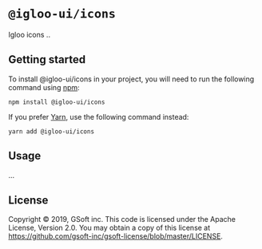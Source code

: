 # `@igloo-ui/icons`

Igloo icons ..

## Getting started

To install @igloo-ui/icons in your project, you will need to run the following command using [npm](https://www.npmjs.com/):

```
npm install @igloo-ui/icons
```

If you prefer [Yarn](https://classic.yarnpkg.com/en/), use the following command instead:

```
yarn add @igloo-ui/icons
```

## Usage

...

## License

Copyright © 2019, GSoft inc. This code is licensed under the Apache License, Version 2.0. You may obtain a copy of this license at https://github.com/gsoft-inc/gsoft-license/blob/master/LICENSE.
